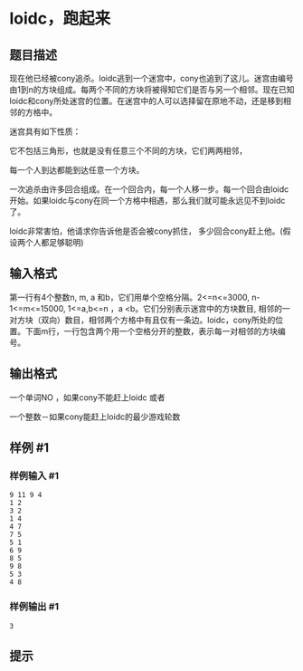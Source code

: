 # loidc，跑起来

## 题目描述

现在他已经被cony追杀。loidc逃到一个迷宫中，cony也追到了这儿。迷宫由编号由1到n的方块组成。每两个不同的方块将被得知它们是否与另一个相邻。现在已知loidc和cony所处迷宫的位置。在迷宫中的人可以选择留在原地不动，还是移到相邻的方格中。

迷宫具有如下性质：

它不包括三角形，也就是没有任意三个不同的方块，它们两两相邻，

每一个人到达都能到达任意一个方块。

一次追杀由许多回合组成。在一个回合内，每一个人移一步。每一个回合由loidc开始。如果loidc与cony在同一个方格中相遇，那么我们就可能永远见不到loidc了。


loidc非常害怕，他请求你告诉他是否会被cony抓住， 多少回合cony赶上他。(假设两个人都足够聪明)


## 输入格式

第一行有4个整数n, m, a 和b，它们用单个空格分隔。2<=n<=3000, n-1<=m<=15000, 1<=a,b<=n ，a <b。它们分别表示迷宫中的方块数目, 相邻的一对方块（双向）数目，相邻两个方格中有且仅有一条边。loidc，cony所处的位置。下面m行，一行包含两个用一个空格分开的整数，表示每一对相邻的方块编号。


## 输出格式

一个单词NO ，如果cony不能赶上loidc 或者

一个整数－如果cony能赶上loidc的最少游戏轮数


## 样例 #1

### 样例输入 #1
```
9 11 9 4
1 2
3 2
1 4
4 7
7 5
5 1
6 9
8 5
9 8
5 3
4 8
```

### 样例输出 #1

```
3
```

## 提示


